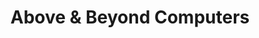 ---
title: "Above & Beyond Computers"
url: /pittsburgh/above-and-beyond-computers/
shop: computer
---